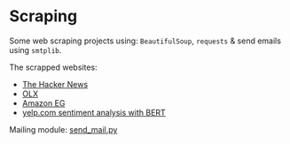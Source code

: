 # Scraping

Some web scraping projects using: `BeautifulSoup`, `requests` & send emails using `smtplib`.

The scrapped websites:

- [The Hacker News](https://github.com/jrreda/Scrapping/blob/main/hacker_news_scrapper.py)
- [OLX](https://github.com/jrreda/Scrapping/blob/main/olx_scrapper.py)
- [Amazon EG](https://github.com/jrreda/Scrapping/blob/main/price_tracker.py)
- [yelp.com sentiment analysis with BERT](https://github.com/jrreda/Scrapping/blob/main/Sentiment_Analysis_with_BERT.ipynb)


Mailing module: [send_mail.py](https://github.com/jrreda/Scrapping/blob/main/send_mail.py)
